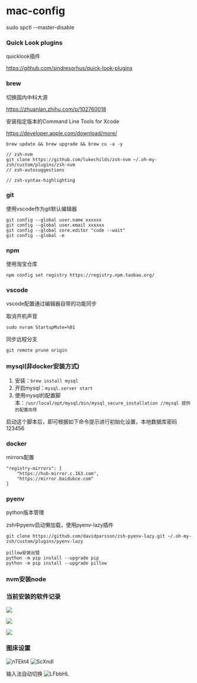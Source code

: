 # mac-config
sudo spctl --master-disable

### Quick Look plugins
quicklook插件

https://github.com/sindresorhus/quick-look-plugins

### brew
切换国内中科大源

https://zhuanlan.zhihu.com/p/102760018

安装指定版本的Command Line Tools for Xcode

https://developer.apple.com/download/more/

```
brew update && brew upgrade && brew cu -a -y 

// zsh-nvm
git clone https://github.com/lukechilds/zsh-nvm ~/.oh-my-zsh/custom/plugins/zsh-nvm
// zsh-autosuggestions

// zsh-syntax-highlighting
```

### git
使用vscode作为git默认编辑器
```
git config --global user.name xxxxxx  
git config --global user.email xxxxxx 
git config --global core.editor "code --wait"
git config --global -e
```

### npm
使用淘宝仓库
```
npm config set registry https://registry.npm.taobao.org/
```

### vscode
vscode配置通过编辑器自带的功能同步




取消开机声音
```
sudo nvram StartupMute=%01
```

同步远程分支
```
git remote prune origin
```

### mysql(非docker安装方式)
1. 安装：```brew install mysql```
2. 开启mysql：```mysql.server start```
3. 使用mysql的配置脚本：```/usr/local/opt/mysql/bin/mysql_secure_installation //mysql 提供的配置向导```

启动这个脚本后，即可根据如下命令提示进行初始化设置，本地数据库密码123456

### docker
mirrors配置
```
"registry-mirrors": [
    "https://hub-mirror.c.163.com",
    "https://mirror.baidubce.com"
]
 ```

### pyenv
python版本管理

zsh中pyenv启动懒加载，使用pyenv-lazy插件

`git clone https://github.com/davidparsson/zsh-pyenv-lazy.git ~/.oh-my-zsh/custom/plugins/pyenv-lazy`



```
pillow安装出错
python -m pip install --upgrade pip
python -m pip install --upgrade pillow
```
### nvm安装node

### 当前安装的软件记录
![](https://cdn.jsdelivr.net/gh/summer19940609/picture-repo/blog/20210116125851.png)

![](https://cdn.jsdelivr.net/gh/summer19940609/picture-repo/blog/20210116130023.png)

![](https://cdn.jsdelivr.net/gh/summer19940609/picture-repo/blog/20210121171508.png)

### 图床设置
![nTEkt4](https://gitee.com/summer19940609/pic/raw/master/uPic/nTEkt4.png)
![ScXndl](https://gitee.com/summer19940609/pic/raw/master/uPic/ScXndl.png)

输入法自动切换
![LFbbHL](https://gitee.com/summer19940609/pic/raw/master/uPic/LFbbHL.png)
